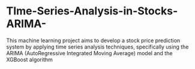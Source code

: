 # TIme-Series-Analysis-in-Stocks-ARIMA-
This machine learning project aims to develop a stock price prediction system by applying time series analysis techniques, specifically using the ARIMA (AutoRegressive Integrated Moving Average) model and the XGBoost algorithm
